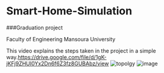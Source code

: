 # Smart-Home-Simulation
###Graduation project 

Faculty of Engineering 
Mansoura University                                                                                   
                                                                       
 This video explains the steps taken in the project in a simple way.https://drive.google.com/file/d/1gK-jKFj9ZHUI0Yx2Dn6f6Z3fz8GUBAbz/view
![topolgy](https://github.com/user-attachments/assets/463da507-18eb-4982-8afa-a22a1ffe9375)
![image](https://github.com/user-attachments/assets/ab96b236-e2a4-42cb-abd0-9a42729eaa77)
